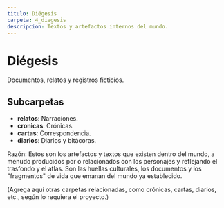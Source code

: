 ```yaml
---
titulo: Diégesis
carpeta: 4_diegesis
descripcion: Textos y artefactos internos del mundo.
---
```


# Diégesis

Documentos, relatos y registros ficticios.

## Subcarpetas
- **relatos**: Narraciones.
- **cronicas**: Crónicas.
- **cartas**: Correspondencia.
- **diarios**: Diarios y bitácoras.

Razón: Estos son los artefactos y textos que existen dentro del mundo, a menudo producidos por o relacionados con los personajes y reflejando el trasfondo y el atlas. Son las huellas culturales, los documentos y los "fragmentos" de vida que emanan del mundo ya establecido.

(Agrega aquí otras carpetas relacionadas, como crónicas, cartas, diarios, etc., según lo requiera el proyecto.) 